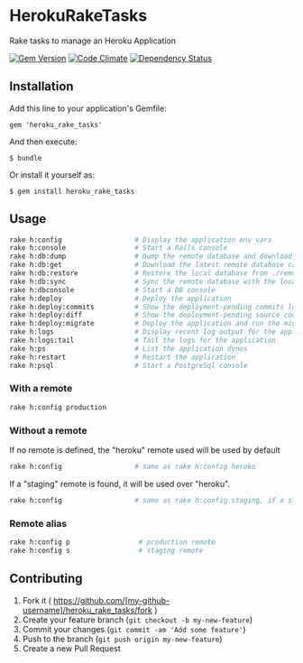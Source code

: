 # HerokuRakeTasks

Rake tasks to manage an Heroku Application

[![Gem Version](http://img.shields.io/gem/v/heroku_rake_tasks.svg)][gem]
[![Code Climate](http://img.shields.io/codeclimate/github/bencolon/heroku_rake_tasks.svg)][codeclimate]
[![Dependency Status](http://img.shields.io/gemnasium/bencolon/heroku_rake_tasks.svg)][gemnasium]

[gem]: https://rubygems.org/gems/heroku_rake_tasks
[codeclimate]: https://codeclimate.com/github/bencolon/heroku_rake_tasks
[gemnasium]: https://gemnasium.com/bencolon/heroku_rake_tasks

## Installation

Add this line to your application's Gemfile:

    gem 'heroku_rake_tasks'

And then execute:

    $ bundle

Or install it yourself as:

    $ gem install heroku_rake_tasks

## Usage

```bash
rake h:config                  # Display the application env vars
rake h:console                 # Start a Rails console
rake h:db:dump                 # Dump the remote database and download it to ./remote.dump
rake h:db:get                  # Download the latest remote database capture to ./remote.dump
rake h:db:restore              # Restore the local database from ./remote.dump
rake h:db:sync                 # Sync the remote database with the local one
rake h:dbconsole               # Start a DB console
rake h:deploy                  # Deploy the application
rake h:deploy:commits          # Show the deployment-pending commits log
rake h:deploy:diff             # Show the deployment-pending source code changes
rake h:deploy:migrate          # Deploy the application and run the migration(s)
rake h:logs                    # Display recent log output for the application
rake h:logs:tail               # Tail the logs for the application
rake h:ps                      # List the application dynos
rake h:restart                 # Restart the application
rake h:psql                    # Start a PostgreSql console
```

### With a remote

```bash
rake h:config production
```

### Without a remote

If no remote is defined, the "heroku" remote used will be used by default

```bash
rake h:config                  # same as rake h:config heroku
```

If a "staging" remote is found, it will be used over "heroku".

```bash
rake h:config                  # same as rake h:config staging, if a staging remote is found
```

### Remote alias

```bash
rake h:config p                 # production remote
rake h:config s                 # staging remote
```

## Contributing

1. Fork it ( https://github.com/[my-github-username]/heroku_rake_tasks/fork )
2. Create your feature branch (`git checkout -b my-new-feature`)
3. Commit your changes (`git commit -am 'Add some feature'`)
4. Push to the branch (`git push origin my-new-feature`)
5. Create a new Pull Request
